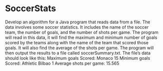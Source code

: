 # SoccerStats
Develop an algorithm for a Java program that reads data from a file. The data involves some soccer statistics. It includes the name of the soccer team, the
number of goals, and the number of shots per game. The program will read in this data, it will find the maximum and minimum number of goals scored by the teams along with the name of the team that
scored those goals. It will also find the average of the shots per game. The program will then output the results to a file called soccerSummary.txt. 
The file’s data should look like this:
Maximum goals Scored: Monaco 15
Minimum goals Scored: Athletic Bilbao 1
Average shots per game: 15.565
